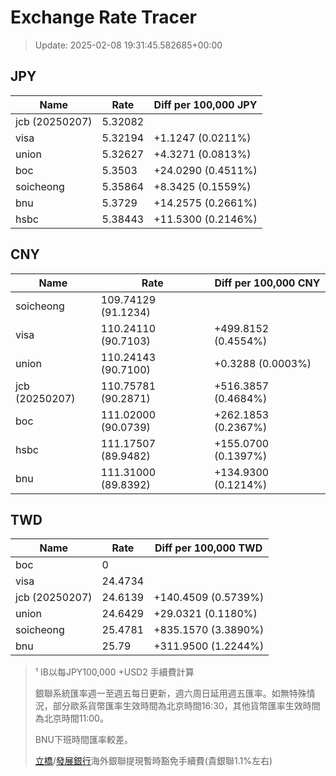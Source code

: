 # Exchange Rate Tracer

> Update: 2025-02-08 19:31:45.582685+00:00

## JPY

| Name           |    Rate | Diff per 100,000 JPY   |
|----------------|---------|------------------------|
| jcb (20250207) | 5.32082 |                        |
| visa           | 5.32194 | +1.1247 (0.0211%)      |
| union          | 5.32627 | +4.3271 (0.0813%)      |
| boc            | 5.3503  | +24.0290 (0.4511%)     |
| soicheong      | 5.35864 | +8.3425 (0.1559%)      |
| bnu            | 5.3729  | +14.2575 (0.2661%)     |
| hsbc           | 5.38443 | +11.5300 (0.2146%)     |

## CNY

| Name           | Rate                | Diff per 100,000 CNY   |
|----------------|---------------------|------------------------|
| soicheong      | 109.74129	(91.1234) |                        |
| visa           | 110.24110	(90.7103) | +499.8152 (0.4554%)    |
| union          | 110.24143	(90.7100) | +0.3288 (0.0003%)      |
| jcb (20250207) | 110.75781	(90.2871) | +516.3857 (0.4684%)    |
| boc            | 111.02000	(90.0739) | +262.1853 (0.2367%)    |
| hsbc           | 111.17507	(89.9482) | +155.0700 (0.1397%)    |
| bnu            | 111.31000	(89.8392) | +134.9300 (0.1214%)    |

## TWD

| Name           |    Rate | Diff per 100,000 TWD   |
|----------------|---------|------------------------|
| boc            |  0      |                        |
| visa           | 24.4734 |                        |
| jcb (20250207) | 24.6139 | +140.4509 (0.5739%)    |
| union          | 24.6429 | +29.0321 (0.1180%)     |
| soicheong      | 25.4781 | +835.1570 (3.3890%)    |
| bnu            | 25.79   | +311.9500 (1.2244%)    |


> ¹ IB以每JPY100,000 +USD2 手續費計算
>
> 銀聯系統匯率週一至週五每日更新，週六周日延用週五匯率。如無特殊情況，部分歐系貨幣匯率生效時間為北京時間16:30，其他貨幣匯率生效時間為北京時間11:00。
>
> BNU下班時間匯率較差。
>
> [立橋](https://www.wlbank.com.mo/uploads/ueditor/file/20181211/1544536513900230.pdf)/[發展銀行](https://www.mdb.com.mo/Service_Charges_20230728.pdf)海外銀聯提現暫時豁免手續費(貴銀聯1.1%左右)

